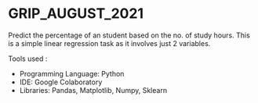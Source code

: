 # GRIP_AUGUST_2021
Predict the percentage of an student based on the no. of study hours.
This is a simple linear regression task as it involves just 2 variables.

Tools used :
* Programming Language: Python
* IDE: Google Colaboratory
* Libraries: Pandas, Matplotlib, Numpy, Sklearn
